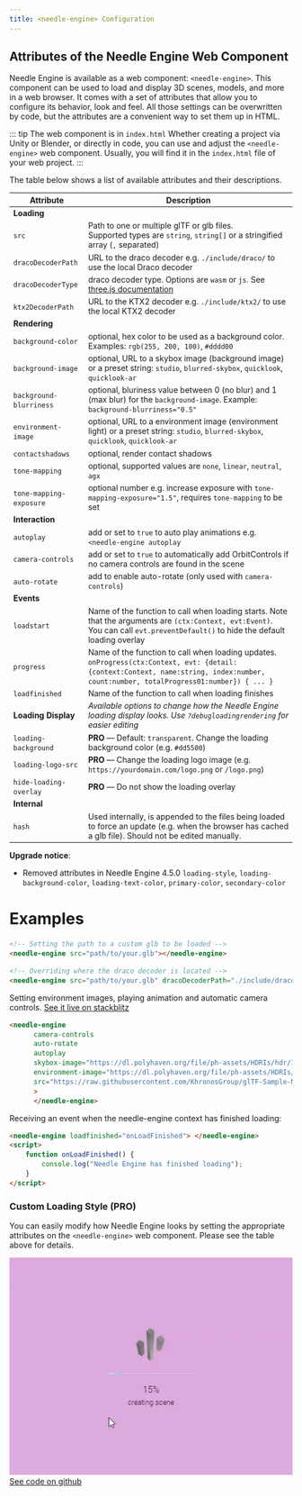 ```yaml
---
title: <needle-engine> Configuration
---
```


## Attributes of the Needle Engine Web Component

Needle Engine is available as a web component: `<needle-engine>`. This component can be used to load and display 3D scenes, models, and more in a web browser. It comes with a set of attributes that allow you to configure its behavior, look and feel. All those settings can be overwritten by code, but the attributes are a convenient way to set them up in HTML.

::: tip The web component is in `index.html`
Whether creating a project via Unity or Blender, or directly in code, you can use and adjust the `<needle-engine>` web component. Usually, you will find it in the `index.html` file of your web project.
:::

The table below shows a list of available attributes and their descriptions.

| Attribute | Description |
| --- | --- |
| **Loading** | |
| `src` | Path to one or multiple glTF or glb files.<br/>Supported types are `string`, `string[]` or a stringified array (`,` separated) |
| `dracoDecoderPath` | URL to the draco decoder e.g. `./include/draco/` to use the local Draco decoder |
| `dracoDecoderType` | draco decoder type. Options are `wasm` or `js`. See [three.js documentation](https://threejs.org/docs/#examples/en/loaders/DRACOLoader.setDecoderConfig) |
| `ktx2DecoderPath` | URL to the KTX2 decoder e.g. `./include/ktx2/` to use the local KTX2 decoder |
| **Rendering** | |
| `background-color` | optional, hex color to be used as a background color. Examples: `rgb(255, 200, 100)`, `#dddd00` | 
| `background-image` | optional, URL to a skybox image (background image) or a preset string: `studio`, `blurred-skybox`, `quicklook`, `quicklook-ar` | 
| `background-blurriness` | optional, bluriness value between 0 (no blur) and 1 (max blur) for the `background-image`. Example: `background-blurriness="0.5"` | 
| `environment-image` | optional, URL to a environment image (environment light) or a preset string: `studio`, `blurred-skybox`, `quicklook`, `quicklook-ar` |
| `contactshadows` | optional, render contact shadows |
| `tone-mapping` | optional, supported values are `none`, `linear`, `neutral`, `agx` |
| `tone-mapping-exposure` | optional number e.g. increase exposure with `tone-mapping-exposure="1.5"`, requires `tone-mapping` to be set |
| **Interaction** | |
| `autoplay` | add or set to `true` to auto play animations e.g. `<needle-engine autoplay` | 
| `camera-controls` | add or set to `true` to automatically add OrbitControls if no camera controls are found in the scene |
| `auto-rotate` | add to enable auto-rotate (only used with `camera-controls`) |
| **Events** | |
| `loadstart` | Name of the function to call when loading starts. Note that the arguments are `(ctx:Context, evt:Event)`. You can call `evt.preventDefault()` to hide the default loading overlay | 
| `progress` | Name of the function to call when loading updates. `onProgress(ctx:Context, evt: {detail: {context:Context, name:string, index:number, count:number, totalProgress01:number}) { ... }`   |
| `loadfinished` | Name of the function to call when loading finishes | 
| **Loading Display** | *Available options to change how the Needle Engine loading display looks. Use `?debugloadingrendering` for easier editing* |
| `loading-background` | **PRO** — Default: `transparent`. Change the loading background color (e.g. `#dd5500`) |
| `loading-logo-src` | **PRO** — Change the loading logo image (e.g. `https://yourdomain.com/logo.png` or `/logo.png`) |
| `hide-loading-overlay` | **PRO** — Do not show the loading overlay
| **Internal** | |
| `hash` | Used internally, is appended to the files being loaded to force an update (e.g. when the browser has cached a glb file). Should not be edited manually. |

**Upgrade notice**:   
- Removed attributes in Needle Engine 4.5.0 `loading-style`, `loading-background-color`, `loading-text-color`, `primary-color`, `secondary-color`

# Examples

```html
<!-- Setting the path to a custom glb to be loaded -->
<needle-engine src="path/to/your.glb"></needle-engine>
```

```html
<!-- Overriding where the draco decoder is located -->
<needle-engine src="path/to/your.glb" dracoDecoderPath="./include/draco/"></needle-engine>
```

Setting environment images, playing animation and automatic camera controls. [See it live on stackblitz](https://stackblitz.com/edit/needle-engine-cycle-src?file=index.html)
```html
<needle-engine
      camera-controls
      auto-rotate
      autoplay
      skybox-image="https://dl.polyhaven.org/file/ph-assets/HDRIs/hdr/1k/industrial_sunset_puresky_1k.hdr"
      environment-image="https://dl.polyhaven.org/file/ph-assets/HDRIs/hdr/1k/industrial_sunset_puresky_1k.hdr"
      src="https://raw.githubusercontent.com/KhronosGroup/glTF-Sample-Models/master/2.0/DamagedHelmet/glTF-Embedded/DamagedHelmet.gltf"
      >
      </needle-engine>
```

Receiving an event when the needle-engine context has finished loading:
```html
<needle-engine loadfinished="onLoadFinished"> </needle-engine>
<script>
    function onLoadFinished() {
        console.log("Needle Engine has finished loading");
    }
</script>
```

### Custom Loading Style (PRO)

You can easily modify how Needle Engine looks by setting the appropriate attributes on the `<needle-engine>` web component. Please see the table above for details.

![custom loading](/imgs/custom-loading-style.webp)  
[See code on github](https://github.com/needle-engine/vite-template/blob/loading-style/custom/index.html)
